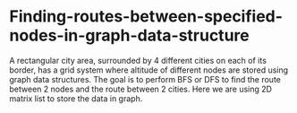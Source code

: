 # Finding-routes-between-specified-nodes-in-graph-data-structure
A rectangular city area, surrounded by 4 different cities on each of its border, has a grid system where altitude of different nodes are stored using graph data structures. The goal is to perform BFS or DFS to find the route between 2 nodes and the route between 2 cities. Here we are using 2D matrix list to store the data in graph.
